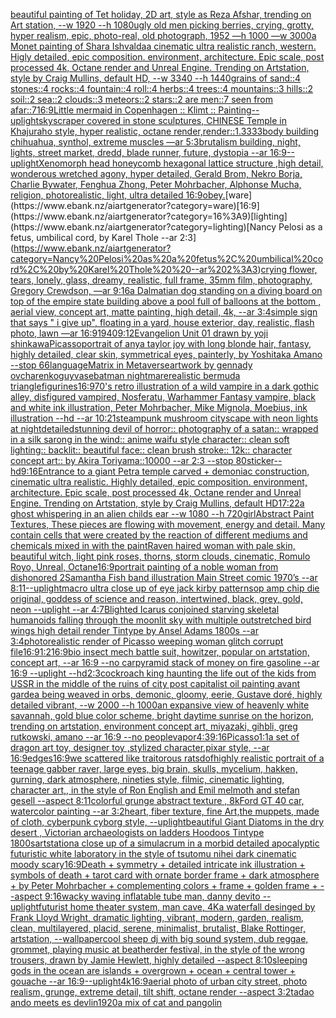 [beautiful painting of Tet holiday, 2D art, style as Reza Afshar, trending on Art station, --w 1920 --h 1080](https://www.ebank.nz/aiartgenerator?category=beautiful%20painting%20of%20Tet%20holiday%2C%202D%20art%2C%20style%20as%20Reza%20Afshar%2C%20trending%20on%20Art%20station%2C%20--w%201920%20--h%201080)[ugly old men picking berries, crying, grotty, hyper realism, epic, photo-real, old photograph, 1952 —h 1000 —w 3000](https://www.ebank.nz/aiartgenerator?category=ugly%20old%20men%20picking%20berries%2C%20crying%2C%20grotty%2C%20hyper%20realism%2C%20epic%2C%20photo-real%2C%20old%20photograph%2C%201952%20%E2%80%94h%201000%20%E2%80%94w%203000)[a Monet painting of Shara Ishvalda](https://www.ebank.nz/aiartgenerator?category=a%20Monet%20painting%20of%20Shara%20Ishvalda)[a cinematic ultra realistic ranch, western. Higly detailed, epic composition. environment, architecture. Epic scale, post processed 4k, Octane render and Unreal Engine. Trending on Artstation, style by Craig Mullins, default HD, --w 3340 --h 1440](https://www.ebank.nz/aiartgenerator?category=a%20cinematic%20ultra%20realistic%20ranch%2C%20western.%20Higly%20detailed%2C%20epic%20composition.%20environment%2C%20architecture.%20Epic%20scale%2C%20post%20processed%204k%2C%20Octane%20render%20and%20Unreal%20Engine.%20Trending%20on%20Artstation%2C%20style%20by%20Craig%20Mullins%2C%20default%20HD%2C%20--w%203340%20--h%201440)[grains of sand::4 stones::4 rocks::4 fountain::4 roll::4 herbs::4 trees::4 mountains::3 hills::2 soil::2 sea::2 clouds::3 meteors::2 stars::2 are men::7 seen from afar::7](https://www.ebank.nz/aiartgenerator?category=grains%20of%20sand%3A%3A4%20stones%3A%3A4%20rocks%3A%3A4%20fountain%3A%3A4%20roll%3A%3A4%20herbs%3A%3A4%20trees%3A%3A4%20mountains%3A%3A3%20hills%3A%3A2%20soil%3A%3A2%20sea%3A%3A2%20clouds%3A%3A3%20meteors%3A%3A2%20stars%3A%3A2%20are%20men%3A%3A7%20seen%20from%20afar%3A%3A7)[16:9](https://www.ebank.nz/aiartgenerator?category=16%3A9)[Little mermaid in Copenhagen :: Klimt :: Painting](https://www.ebank.nz/aiartgenerator?category=Little%20mermaid%20in%20Copenhagen%20%3A%3A%20Klimt%20%3A%3A%20Painting)[--uplight](https://www.ebank.nz/aiartgenerator?category=--uplight)[skyscraper covered in stone sculptures, CHINESE  Temple in Khajuraho style, hyper realistic, octane render,](https://www.ebank.nz/aiartgenerator?category=skyscraper%20covered%20in%20stone%20sculptures%2C%20CHINESE%20%20Temple%20in%20Khajuraho%20style%2C%20hyper%20realistic%2C%20octane%20render%2C)[render::1.3333](https://www.ebank.nz/aiartgenerator?category=render%3A%3A1.3333)[body building chihuahua, synthol, extreme muscles —ar 5:3](https://www.ebank.nz/aiartgenerator?category=body%20building%20chihuahua%2C%20synthol%2C%20extreme%20muscles%20%E2%80%94ar%205%3A3)[brutalism building, night, lights, street market, dredd, blade runner, future, dystopia --ar 16:9](https://www.ebank.nz/aiartgenerator?category=brutalism%20building%2C%20night%2C%20lights%2C%20street%20market%2C%20dredd%2C%20blade%20runner%2C%20future%2C%20dystopia%20--ar%2016%3A9)[--uplight](https://www.ebank.nz/aiartgenerator?category=--uplight)[Xenomorph head honeycomb hexagonal lattice structure  ,high detail, wonderous wretched agony, hyper detailed, Gerald Brom, Nekro Borja, Charlie Bywater, Fenghua Zhong, Peter Mohrbacher, Alphonse Mucha, religion, photorealistic, light, ultra detailed 16:9](https://www.ebank.nz/aiartgenerator?category=Xenomorph%20head%20honeycomb%20hexagonal%20lattice%20structure%20%20%2Chigh%20detail%2C%20wonderous%20wretched%20agony%2C%20hyper%20detailed%2C%20Gerald%20Brom%2C%20Nekro%20Borja%2C%20Charlie%20Bywater%2C%20Fenghua%20Zhong%2C%20Peter%20Mohrbacher%2C%20Alphonse%20Mucha%2C%20religion%2C%20photorealistic%2C%20light%2C%20ultra%20detailed%2016%3A9)[obey.](https://www.ebank.nz/aiartgenerator?category=obey.)[ware](https://www.ebank.nz/aiartgenerator?category=ware)[16:9](https://www.ebank.nz/aiartgenerator?category=16%3A9)[lighting](https://www.ebank.nz/aiartgenerator?category=lighting)[Nancy Pelosi as a fetus, umbilical cord, by Karel Thole  --ar 2:3](https://www.ebank.nz/aiartgenerator?category=Nancy%20Pelosi%20as%20a%20fetus%2C%20umbilical%20cord%2C%20by%20Karel%20Thole%20%20--ar%202%3A3)[crying flower, tears, lonely, glass, dreamy, realistic, full frame, 35mm film, photography, Gregory Crewdson, —ar 9:16](https://www.ebank.nz/aiartgenerator?category=crying%20flower%2C%20tears%2C%20lonely%2C%20glass%2C%20dreamy%2C%20realistic%2C%20full%20frame%2C%2035mm%20film%2C%20photography%2C%20Gregory%20Crewdson%2C%20%E2%80%94ar%209%3A16)[a Dalmatian dog standing on a diving board on top of the empire state building above a pool full of balloons at the bottom , aerial view, concept art, matte painting, high detail, 4k, --ar 3:4](https://www.ebank.nz/aiartgenerator?category=a%20Dalmatian%20dog%20standing%20on%20a%20diving%20board%20on%20top%20of%20the%20empire%20state%20building%20above%20a%20pool%20full%20of%20balloons%20at%20the%20bottom%20%2C%20aerial%20view%2C%20concept%20art%2C%20matte%20painting%2C%20high%20detail%2C%204k%2C%20--ar%203%3A4)[simple sign that says " i give up", floating in a yard, house exterior, day, realistic, flash photo, lawn —ar 16:9](https://www.ebank.nz/aiartgenerator?category=simple%20sign%20that%20says%20%22%20i%20give%20up%22%2C%20floating%20in%20a%20yard%2C%20house%20exterior%2C%20day%2C%20realistic%2C%20flash%20photo%2C%20lawn%20%E2%80%94ar%2016%3A9)[1940](https://www.ebank.nz/aiartgenerator?category=1940)[9:12](https://www.ebank.nz/aiartgenerator?category=9%3A12)[Evangelion Unit 01 drawn by yoji shinkawa](https://www.ebank.nz/aiartgenerator?category=Evangelion%20Unit%2001%20drawn%20by%20yoji%20shinkawa)[Picasso](https://www.ebank.nz/aiartgenerator?category=Picasso)[portrait of anya taylor joy with long blonde hair, fantasy, highly detailed, clear skin, symmetrical eyes, painterly, by Yoshitaka Amano --stop 66](https://www.ebank.nz/aiartgenerator?category=portrait%20of%20anya%20taylor%20joy%20with%20long%20blonde%20hair%2C%20fantasy%2C%20highly%20detailed%2C%20clear%20skin%2C%20symmetrical%20eyes%2C%20painterly%2C%20by%20Yoshitaka%20Amano%20--stop%2066)[language](https://www.ebank.nz/aiartgenerator?category=language)[Matrix in Metaverse](https://www.ebank.nz/aiartgenerator?category=Matrix%20in%20Metaverse)[artwork by gennady ovcharenko](https://www.ebank.nz/aiartgenerator?category=artwork%20by%20gennady%20ovcharenko)[guy](https://www.ebank.nz/aiartgenerator?category=guy)[vase](https://www.ebank.nz/aiartgenerator?category=vase)[batman nightmare](https://www.ebank.nz/aiartgenerator?category=batman%20nightmare)[realistic bermuda triangle](https://www.ebank.nz/aiartgenerator?category=realistic%20bermuda%20triangle)[figurines](https://www.ebank.nz/aiartgenerator?category=figurines)[16:9](https://www.ebank.nz/aiartgenerator?category=16%3A9)[70's retro illustration of a wild vampire in a dark gothic alley, disfigured vampired, Nosferatu, Warhammer Fantasy vampire, black and white ink illustration,  Peter Mohrbacher, Mike Mignola, Moebius, ink illustration  --hd --ar 10:21](https://www.ebank.nz/aiartgenerator?category=70%27s%20retro%20illustration%20of%20a%20wild%20vampire%20in%20a%20dark%20gothic%20alley%2C%20disfigured%20vampired%2C%20Nosferatu%2C%20Warhammer%20Fantasy%20vampire%2C%20black%20and%20white%20ink%20illustration%2C%20%20Peter%20Mohrbacher%2C%20Mike%20Mignola%2C%20Moebius%2C%20ink%20illustration%20%20--hd%20--ar%2010%3A21)[steampunk mushroom cityscape with neon lights at night](https://www.ebank.nz/aiartgenerator?category=steampunk%20mushroom%20cityscape%20with%20neon%20lights%20at%20night)[detailed](https://www.ebank.nz/aiartgenerator?category=detailed)[stunning devil of horror:: photography of a satan:: wrapped in a silk sarong in the wind:: anime waifu style character:: clean soft lighting:: backlit:: beautiful face:: clean brush stroke:: 12k:: character concept art:: by Akira Toriyama::10000  --ar 2:3 --stop 80](https://www.ebank.nz/aiartgenerator?category=stunning%20devil%20of%20horror%3A%3A%20photography%20of%20a%20satan%3A%3A%20wrapped%20in%20a%20silk%20sarong%20in%20the%20wind%3A%3A%20anime%20waifu%20style%20character%3A%3A%20clean%20soft%20lighting%3A%3A%20backlit%3A%3A%20beautiful%20face%3A%3A%20clean%20brush%20stroke%3A%3A%2012k%3A%3A%20character%20concept%20art%3A%3A%20by%20Akira%20Toriyama%3A%3A10000%20%20--ar%202%3A3%20--stop%2080)[sticker](https://www.ebank.nz/aiartgenerator?category=sticker)[--hd](https://www.ebank.nz/aiartgenerator?category=--hd)[9:16](https://www.ebank.nz/aiartgenerator?category=9%3A16)[Entrance to a giant Petra temple carved + demoniac construction, cinematic ultra realistic. Highly detailed, epic composition. environment, architecture. Epic scale, post processed 4k, Octane render and Unreal Engine. Trending on Artstation, style by Craig Mullins, default HD](https://www.ebank.nz/aiartgenerator?category=Entrance%20to%20a%20giant%20Petra%20temple%20carved%20%2B%20demoniac%20construction%2C%20cinematic%20ultra%20realistic.%20Highly%20detailed%2C%20epic%20composition.%20environment%2C%20architecture.%20Epic%20scale%2C%20post%20processed%204k%2C%20Octane%20render%20and%20Unreal%20Engine.%20Trending%20on%20Artstation%2C%20style%20by%20Craig%20Mullins%2C%20default%20HD)[17:22](https://www.ebank.nz/aiartgenerator?category=17%3A22)[a ghost whispering in an alien childs ear --w 1080 --h 720](https://www.ebank.nz/aiartgenerator?category=a%20ghost%20whispering%20in%20an%20alien%20childs%20ear%20--w%201080%20--h%20720)[girl](https://www.ebank.nz/aiartgenerator?category=girl)[Abstract Paint Textures, These pieces are flowing with movement, energy and detail. Many contain cells that were created by the reaction of different mediums and chemicals mixed in with the paint](https://www.ebank.nz/aiartgenerator?category=Abstract%20Paint%20Textures%2C%20These%20pieces%20are%20flowing%20with%20movement%2C%20energy%20and%20detail.%20Many%20contain%20cells%20that%20were%20created%20by%20the%20reaction%20of%20different%20mediums%20and%20chemicals%20mixed%20in%20with%20the%20paint)[Raven haired woman with pale skin, beautiful witch, light pink roses, thorns, storm clouds, cinematic, Romulo Royo, Unreal, Octane](https://www.ebank.nz/aiartgenerator?category=Raven%20haired%20woman%20with%20pale%20skin%2C%20beautiful%20witch%2C%20light%20pink%20roses%2C%20thorns%2C%20storm%20clouds%2C%20cinematic%2C%20Romulo%20Royo%2C%20Unreal%2C%20Octane)[16:9](https://www.ebank.nz/aiartgenerator?category=16%3A9)[portrait painting of a noble woman from dishonored 2](https://www.ebank.nz/aiartgenerator?category=portrait%20painting%20of%20a%20noble%20woman%20from%20dishonored%202)[Samantha Fish band illustration Main Street comic 1970’s --ar 8:11](https://www.ebank.nz/aiartgenerator?category=Samantha%20Fish%20band%20illustration%20Main%20Street%20comic%201970%E2%80%99s%20--ar%208%3A11)[--uplight](https://www.ebank.nz/aiartgenerator?category=--uplight)[macro ultra close up of eye jack kirby patterns](https://www.ebank.nz/aiartgenerator?category=macro%20ultra%20close%20up%20of%20eye%20jack%20kirby%20patterns)[op amp chip die original, goddess of science and reason, intertwined, black, grey, gold, neon --uplight --ar 4:7](https://www.ebank.nz/aiartgenerator?category=op%20amp%20chip%20die%20original%2C%20goddess%20of%20science%20and%20reason%2C%20intertwined%2C%20black%2C%20grey%2C%20gold%2C%20neon%20--uplight%20--ar%204%3A7)[](https://www.ebank.nz/aiartgenerator?category=)[Blighted Icarus conjoined starving skeletal humanoids falling through the moonlit sky with multiple outstretched bird wings high detail render Tintype by Ansel Adams 1800s --ar 3:4](https://www.ebank.nz/aiartgenerator?category=Blighted%20Icarus%20conjoined%20starving%20skeletal%20humanoids%20falling%20through%20the%20moonlit%20sky%20with%20multiple%20outstretched%20bird%20wings%20high%20detail%20render%20Tintype%20by%20Ansel%20Adams%201800s%20--ar%203%3A4)[photorealistic render of Picasso weeping woman glitch corrupt file](https://www.ebank.nz/aiartgenerator?category=photorealistic%20render%20of%20Picasso%20weeping%20woman%20glitch%20corrupt%20file)[16:9](https://www.ebank.nz/aiartgenerator?category=16%3A9)[1:2](https://www.ebank.nz/aiartgenerator?category=1%3A2)[16:9](https://www.ebank.nz/aiartgenerator?category=16%3A9)[bio insect mech battle suit, howitzer, popular on artstation, concept art, --ar 16:9 --no car](https://www.ebank.nz/aiartgenerator?category=bio%20insect%20mech%20battle%20suit%2C%20howitzer%2C%20popular%20on%20artstation%2C%20concept%20art%2C%20--ar%2016%3A9%20--no%20car)[pyramid stack of money on fire gasoline --ar 16:9 --uplight --hd](https://www.ebank.nz/aiartgenerator?category=pyramid%20stack%20of%20money%20on%20fire%20gasoline%20--ar%2016%3A9%20--uplight%20--hd)[2:3](https://www.ebank.nz/aiartgenerator?category=2%3A3)[cockroach king haunting the life out of the kids from USSR in the middle of the ruins of city post capitalist oil painting avant garde](https://www.ebank.nz/aiartgenerator?category=cockroach%20king%20haunting%20the%20life%20out%20of%20the%20kids%20from%20USSR%20in%20the%20middle%20of%20the%20ruins%20of%20city%20post%20capitalist%20oil%20painting%20avant%20garde)[a being weaved in orbs, demonic, gloomy, eerie, Gustave doré, highly detailed vibrant, --w 2000 --h 1000](https://www.ebank.nz/aiartgenerator?category=a%20being%20weaved%20in%20orbs%2C%20demonic%2C%20gloomy%2C%20eerie%2C%20Gustave%20dor%C3%A9%2C%20highly%20detailed%20vibrant%2C%20--w%202000%20--h%201000)[an expansive view of heavenly white savannah, gold  blue color scheme, bright daytime sunrise on the horizon, trending on artstation, environment concept art, miyazaki, gihbli, greg rutkowski, amano --ar 16:9 --no people](https://www.ebank.nz/aiartgenerator?category=an%20expansive%20view%20of%20heavenly%20white%20savannah%2C%20gold%20%20blue%20color%20scheme%2C%20bright%20daytime%20sunrise%20on%20the%20horizon%2C%20trending%20on%20artstation%2C%20environment%20concept%20art%2C%20miyazaki%2C%20gihbli%2C%20greg%20rutkowski%2C%20amano%20--ar%2016%3A9%20--no%20people)[vapor](https://www.ebank.nz/aiartgenerator?category=vapor)[4:3](https://www.ebank.nz/aiartgenerator?category=4%3A3)[9:16](https://www.ebank.nz/aiartgenerator?category=9%3A16)[Picasso](https://www.ebank.nz/aiartgenerator?category=Picasso)[1:1](https://www.ebank.nz/aiartgenerator?category=1%3A1)[a set of dragon art toy, designer toy ,stylized character,pixar style, --ar 16:9](https://www.ebank.nz/aiartgenerator?category=a%20set%20of%20dragon%20art%20toy%2C%20designer%20toy%20%2Cstylized%20character%2Cpixar%20style%2C%20--ar%2016%3A9)[edges](https://www.ebank.nz/aiartgenerator?category=edges)[16:9](https://www.ebank.nz/aiartgenerator?category=16%3A9)[we scattered like traitorous rats](https://www.ebank.nz/aiartgenerator?category=we%20scattered%20like%20traitorous%20rats)[dof](https://www.ebank.nz/aiartgenerator?category=dof)[highly realistic portrait of a teenage gabber raver, large eyes, big brain, skulls, mycelium, hakken, gurning, dark atmosphere, nineties style, filmic, cinematic lighting, character art,, in the style of Ron English and Emil melmoth and stefan gesell --aspect 8:11](https://www.ebank.nz/aiartgenerator?category=highly%20realistic%20portrait%20of%20a%20teenage%20gabber%20raver%2C%20large%20eyes%2C%20big%20brain%2C%20skulls%2C%20mycelium%2C%20hakken%2C%20gurning%2C%20dark%20atmosphere%2C%20nineties%20style%2C%20filmic%2C%20cinematic%20lighting%2C%20character%20art%2C%2C%20in%20the%20style%20of%20Ron%20English%20and%20Emil%20melmoth%20and%20stefan%20gesell%20--aspect%208%3A11)[colorful grunge abstract texture , 8k](https://www.ebank.nz/aiartgenerator?category=colorful%20grunge%20abstract%20texture%20%2C%208k)[Ford GT 40 car, watercolor painting --ar 3:2](https://www.ebank.nz/aiartgenerator?category=Ford%20GT%2040%20car%2C%20watercolor%20painting%20--ar%203%3A2)[heart, fiber texture, fine Art,](https://www.ebank.nz/aiartgenerator?category=heart%2C%20fiber%20texture%2C%20fine%20Art%2C)[the muppets, made of cloth, cyberpunk cyborg style, --uplight](https://www.ebank.nz/aiartgenerator?category=the%20muppets%2C%20made%20of%20cloth%2C%20cyberpunk%20cyborg%20style%2C%20--uplight)[beautiful Giant Diatoms in the dry desert , Victorian archaeologists on ladders Hoodoos Tintype 1800s](https://www.ebank.nz/aiartgenerator?category=beautiful%20Giant%20Diatoms%20in%20the%20dry%20desert%20%2C%20Victorian%20archaeologists%20on%20ladders%20Hoodoos%20Tintype%201800s)[artstation](https://www.ebank.nz/aiartgenerator?category=artstation)[a close up of a simulacrum in a morbid detailed apocalyptic futuristic white laboratory in the style of tsutomu nihei dark cinematic moody scary](https://www.ebank.nz/aiartgenerator?category=a%20close%20up%20of%20a%20simulacrum%20in%20a%20morbid%20detailed%20apocalyptic%20futuristic%20white%20laboratory%20in%20the%20style%20of%20tsutomu%20nihei%20dark%20cinematic%20moody%20scary)[16:9](https://www.ebank.nz/aiartgenerator?category=16%3A9)[Death + symmetry + detailed intricate ink illustration + symbols of death + tarot card with ornate border frame + dark atmosphere + by Peter Mohrbacher + complementing colors + frame + golden frame + --aspect 9:16](https://www.ebank.nz/aiartgenerator?category=Death%20%2B%20symmetry%20%2B%20detailed%20intricate%20ink%20illustration%20%2B%20symbols%20of%20death%20%2B%20tarot%20card%20with%20ornate%20border%20frame%20%2B%20dark%20atmosphere%20%2B%20by%20Peter%20Mohrbacher%20%2B%20complementing%20colors%20%2B%20frame%20%2B%20golden%20frame%20%2B%20--aspect%209%3A16)[wacky waving inflatable tube man, danny devito --uplight](https://www.ebank.nz/aiartgenerator?category=wacky%20waving%20inflatable%20tube%20man%2C%20danny%20devito%20--uplight)[futurist home theater system, man cave, 4K](https://www.ebank.nz/aiartgenerator?category=futurist%20home%20theater%20system%2C%20man%20cave%2C%204K)[a waterfall desinged by Frank Lloyd Wright, dramatic lighting, vibrant, modern, garden, realism, clean, multilayered, placid, serene, minimalist, brutalist,  Blake Rottinger, artstation, --wallpaper](https://www.ebank.nz/aiartgenerator?category=a%20waterfall%20desinged%20by%20Frank%20Lloyd%20Wright%2C%20dramatic%20lighting%2C%20vibrant%2C%20modern%2C%20garden%2C%20realism%2C%20clean%2C%20multilayered%2C%20placid%2C%20serene%2C%20minimalist%2C%20brutalist%2C%20%20Blake%20Rottinger%2C%20artstation%2C%20--wallpaper)[](https://www.ebank.nz/aiartgenerator?category=)[cool  sheep dj with big sound system, dub reggae, grommet, playing music at beatherder festival, in the style of the wrong trousers, drawn by Jamie Hewlett, highly detailed --aspect 8:10](https://www.ebank.nz/aiartgenerator?category=cool%20%20sheep%20dj%20with%20big%20sound%20system%2C%20dub%20reggae%2C%20grommet%2C%20playing%20music%20at%20beatherder%20festival%2C%20in%20the%20style%20of%20the%20wrong%20trousers%2C%20drawn%20by%20Jamie%20Hewlett%2C%20highly%20detailed%20--aspect%208%3A10)[sleeping gods in the ocean are islands + overgrown + ocean + central tower + gouache --ar 16:9](https://www.ebank.nz/aiartgenerator?category=sleeping%20gods%20in%20the%20ocean%20are%20islands%20%2B%20overgrown%20%2B%20ocean%20%2B%20central%20tower%20%2B%20gouache%20--ar%2016%3A9)[--uplight](https://www.ebank.nz/aiartgenerator?category=--uplight)[4k](https://www.ebank.nz/aiartgenerator?category=4k)[16:9](https://www.ebank.nz/aiartgenerator?category=16%3A9)[aerial photo of urban city street, photo realism, grunge, extreme detail, tilt shift, octane render --aspect 3:2](https://www.ebank.nz/aiartgenerator?category=aerial%20photo%20of%20urban%20city%20street%2C%20photo%20realism%2C%20grunge%2C%20extreme%20detail%2C%20tilt%20shift%2C%20octane%20render%20--aspect%203%3A2)[tadao ando meets es devlin](https://www.ebank.nz/aiartgenerator?category=tadao%20ando%20meets%20es%20devlin)[1920](https://www.ebank.nz/aiartgenerator?category=1920)[a mix of cat and pangolin](https://www.ebank.nz/aiartgenerator?category=a%20mix%20of%20cat%20and%20pangolin)